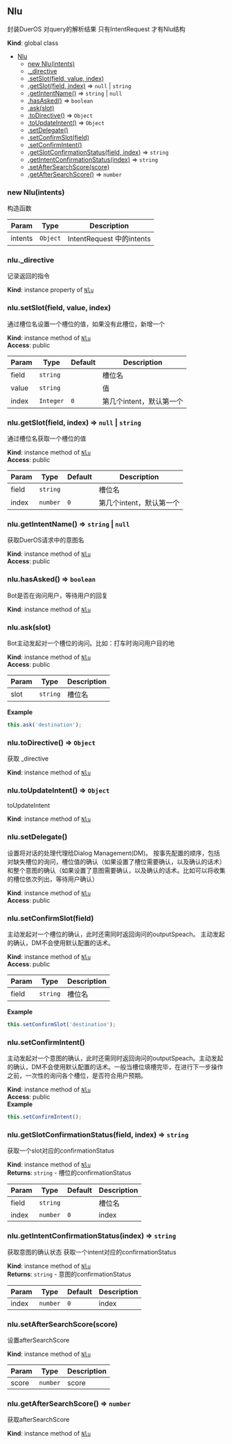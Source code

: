 <a name="Nlu"></a>

## Nlu
封装DuerOS 对query的解析结果
只有IntentRequest 才有Nlu结构

**Kind**: global class  

* [Nlu](#Nlu)
    * [new Nlu(intents)](#new_Nlu_new)
    * [._directive](#Nlu+_directive)
    * [.setSlot(field, value, index)](#Nlu+setSlot)
    * [.getSlot(field, index)](#Nlu+getSlot) ⇒ <code>null</code> \| <code>string</code>
    * [.getIntentName()](#Nlu+getIntentName) ⇒ <code>string</code> \| <code>null</code>
    * [.hasAsked()](#Nlu+hasAsked) ⇒ <code>boolean</code>
    * [.ask(slot)](#Nlu+ask)
    * [.toDirective()](#Nlu+toDirective) ⇒ <code>Object</code>
    * [.toUpdateIntent()](#Nlu+toUpdateIntent) ⇒ <code>Object</code>
    * [.setDelegate()](#Nlu+setDelegate)
    * [.setConfirmSlot(field)](#Nlu+setConfirmSlot)
    * [.setConfirmIntent()](#Nlu+setConfirmIntent)
    * [.getSlotConfirmationStatus(field, index)](#Nlu+getSlotConfirmationStatus) ⇒ <code>string</code>
    * [.getIntentConfirmationStatus(index)](#Nlu+getIntentConfirmationStatus) ⇒ <code>string</code>
    * [.setAfterSearchScore(score)](#Nlu+setAfterSearchScore)
    * [.getAfterSearchScore()](#Nlu+getAfterSearchScore) ⇒ <code>number</code>

<a name="new_Nlu_new"></a>

### new Nlu(intents)
构造函数


| Param | Type | Description |
| --- | --- | --- |
| intents | <code>Object</code> | IntentRequest 中的intents |

<a name="Nlu+_directive"></a>

### nlu.\_directive
记录返回的指令

**Kind**: instance property of [<code>Nlu</code>](#Nlu)  
<a name="Nlu+setSlot"></a>

### nlu.setSlot(field, value, index)
通过槽位名设置一个槽位的值，如果没有此槽位，新增一个

**Kind**: instance method of [<code>Nlu</code>](#Nlu)  
**Access**: public  

| Param | Type | Default | Description |
| --- | --- | --- | --- |
| field | <code>string</code> |  | 槽位名 |
| value | <code>string</code> |  | 值 |
| index | <code>Integer</code> | <code>0</code> | 第几个intent，默认第一个 |

<a name="Nlu+getSlot"></a>

### nlu.getSlot(field, index) ⇒ <code>null</code> \| <code>string</code>
通过槽位名获取一个槽位的值

**Kind**: instance method of [<code>Nlu</code>](#Nlu)  
**Access**: public  

| Param | Type | Default | Description |
| --- | --- | --- | --- |
| field | <code>string</code> |  | 槽位名 |
| index | <code>number</code> | <code>0</code> | 第几个intent，默认第一个 |

<a name="Nlu+getIntentName"></a>

### nlu.getIntentName() ⇒ <code>string</code> \| <code>null</code>
获取DuerOS请求中的意图名

**Kind**: instance method of [<code>Nlu</code>](#Nlu)  
**Access**: public  
<a name="Nlu+hasAsked"></a>

### nlu.hasAsked() ⇒ <code>boolean</code>
Bot是否在询问用户，等待用户的回复

**Kind**: instance method of [<code>Nlu</code>](#Nlu)  
<a name="Nlu+ask"></a>

### nlu.ask(slot)
Bot主动发起对一个槽位的询问。比如：打车时询问用户目的地

**Kind**: instance method of [<code>Nlu</code>](#Nlu)  
**Access**: public  

| Param | Type | Description |
| --- | --- | --- |
| slot | <code>string</code> | 槽位名 |

**Example**  
```javascript
this.ask('destination');
```
<a name="Nlu+toDirective"></a>

### nlu.toDirective() ⇒ <code>Object</code>
获取 _directive

**Kind**: instance method of [<code>Nlu</code>](#Nlu)  
<a name="Nlu+toUpdateIntent"></a>

### nlu.toUpdateIntent() ⇒ <code>Object</code>
toUpdateIntent

**Kind**: instance method of [<code>Nlu</code>](#Nlu)  
<a name="Nlu+setDelegate"></a>

### nlu.setDelegate()
设置将对话的处理代理给Dialog Management(DM)。
    按事先配置的顺序，包括对缺失槽位的询问，槽位值的确认（如果设置了槽位需要确认，以及确认的话术）
    和整个意图的确认（如果设置了意图需要确认，以及确认的话术。比如可以将收集的槽位依次列出，等待用户确认）

**Kind**: instance method of [<code>Nlu</code>](#Nlu)  
**Access**: public  
<a name="Nlu+setConfirmSlot"></a>

### nlu.setConfirmSlot(field)
主动发起对一个槽位的确认，此时还需同时返回询问的outputSpeach。
主动发起的确认，DM不会使用默认配置的话术。

**Kind**: instance method of [<code>Nlu</code>](#Nlu)  
**Access**: public  

| Param | Type | Description |
| --- | --- | --- |
| field | <code>string</code> | 槽位名 |

**Example**  
```javascript
this.setConfirmSlot('destination');
```
<a name="Nlu+setConfirmIntent"></a>

### nlu.setConfirmIntent()
主动发起对一个意图的确认，此时还需同时返回询问的outputSpeach。主动发起的确认，DM不会使用默认配置的话术。一般当槽位填槽完毕，在进行下一步操作之前，一次性的询问各个槽位，是否符合用户预期。

**Kind**: instance method of [<code>Nlu</code>](#Nlu)  
**Access**: public  
**Example**  
```javascript
this.setConfirmIntent();
```
<a name="Nlu+getSlotConfirmationStatus"></a>

### nlu.getSlotConfirmationStatus(field, index) ⇒ <code>string</code>
获取一个slot对应的confirmationStatus

**Kind**: instance method of [<code>Nlu</code>](#Nlu)  
**Returns**: <code>string</code> - 槽位的confirmationStatus  

| Param | Type | Default | Description |
| --- | --- | --- | --- |
| field | <code>string</code> |  | 槽位名 |
| index | <code>number</code> | <code>0</code> | index |

<a name="Nlu+getIntentConfirmationStatus"></a>

### nlu.getIntentConfirmationStatus(index) ⇒ <code>string</code>
获取意图的确认状态 获取一个intent对应的confirmationStatus

**Kind**: instance method of [<code>Nlu</code>](#Nlu)  
**Returns**: <code>string</code> - 意图的confirmationStatus  

| Param | Type | Default | Description |
| --- | --- | --- | --- |
| index | <code>number</code> | <code>0</code> | index |

<a name="Nlu+setAfterSearchScore"></a>

### nlu.setAfterSearchScore(score)
设置afterSearchScore

**Kind**: instance method of [<code>Nlu</code>](#Nlu)  

| Param | Type | Description |
| --- | --- | --- |
| score | <code>number</code> | score |

<a name="Nlu+getAfterSearchScore"></a>

### nlu.getAfterSearchScore() ⇒ <code>number</code>
获取afterSearchScore

**Kind**: instance method of [<code>Nlu</code>](#Nlu)  
